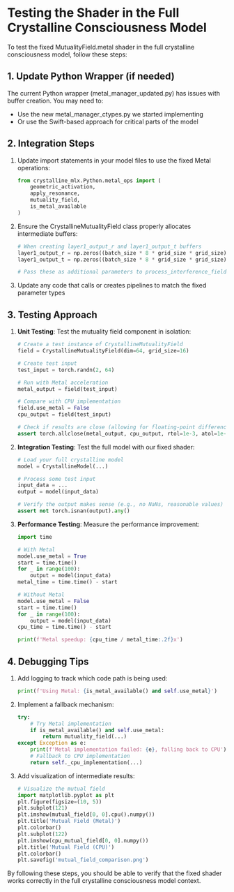 # Testing the Shader in the Full Crystalline Consciousness Model

To test the fixed MutualityField.metal shader in the full crystalline consciousness model, follow these steps:

## 1. Update Python Wrapper (if needed)
The current Python wrapper (metal_manager_updated.py) has issues with buffer creation. You may need to:
- Use the new metal_manager_ctypes.py we started implementing
- Or use the Swift-based approach for critical parts of the model

## 2. Integration Steps
1. Update import statements in your model files to use the fixed Metal operations:
   ```python
   from crystalline_mlx.Python.metal_ops import (
       geometric_activation,
       apply_resonance,
       mutuality_field,
       is_metal_available
   )
   ```

2. Ensure the CrystallineMutualityField class properly allocates intermediate buffers:
   ```python
   # When creating layer1_output_r and layer1_output_t buffers
   layer1_output_r = np.zeros((batch_size * 8 * grid_size * grid_size), dtype=np.float32)
   layer1_output_t = np.zeros((batch_size * 8 * grid_size * grid_size), dtype=np.float32)
   
   # Pass these as additional parameters to process_interference_fields
   ```

3. Update any code that calls or creates pipelines to match the fixed parameter types

## 3. Testing Approach
1. **Unit Testing**: Test the mutuality field component in isolation:
   ```python
   # Create a test instance of CrystallineMutualityField
   field = CrystallineMutualityField(dim=64, grid_size=16)
   
   # Create test input
   test_input = torch.randn(2, 64)
   
   # Run with Metal acceleration
   metal_output = field(test_input)
   
   # Compare with CPU implementation
   field.use_metal = False
   cpu_output = field(test_input)
   
   # Check if results are close (allowing for floating-point differences)
   assert torch.allclose(metal_output, cpu_output, rtol=1e-3, atol=1e-3)
   ```

2. **Integration Testing**: Test the full model with our fixed shader:
   ```python
   # Load your full crystalline model
   model = CrystallineModel(...)
   
   # Process some test input
   input_data = ...
   output = model(input_data)
   
   # Verify the output makes sense (e.g., no NaNs, reasonable values)
   assert not torch.isnan(output).any()
   ```

3. **Performance Testing**: Measure the performance improvement:
   ```python
   import time
   
   # With Metal
   model.use_metal = True
   start = time.time()
   for _ in range(100):
       output = model(input_data)
   metal_time = time.time() - start
   
   # Without Metal
   model.use_metal = False
   start = time.time()
   for _ in range(100):
       output = model(input_data)
   cpu_time = time.time() - start
   
   print(f'Metal speedup: {cpu_time / metal_time:.2f}x')
   ```

## 4. Debugging Tips
1. Add logging to track which code path is being used:
   ```python
   print(f'Using Metal: {is_metal_available() and self.use_metal}')
   ```

2. Implement a fallback mechanism:
   ```python
   try:
       # Try Metal implementation
       if is_metal_available() and self.use_metal:
           return mutuality_field(...)
   except Exception as e:
       print(f'Metal implementation failed: {e}, falling back to CPU')
       # Fallback to CPU implementation
       return self._cpu_implementation(...)
   ```

3. Add visualization of intermediate results:
   ```python
   # Visualize the mutual field
   import matplotlib.pyplot as plt
   plt.figure(figsize=(10, 5))
   plt.subplot(121)
   plt.imshow(mutual_field[0, 0].cpu().numpy())
   plt.title('Mutual Field (Metal)')
   plt.colorbar()
   plt.subplot(122)
   plt.imshow(cpu_mutual_field[0, 0].numpy())
   plt.title('Mutual Field (CPU)')
   plt.colorbar()
   plt.savefig('mutual_field_comparison.png')
   ```

By following these steps, you should be able to verify that the fixed shader works correctly in the full crystalline consciousness model context.
